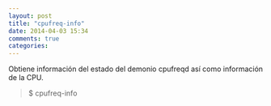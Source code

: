 ```yaml
---
layout: post
title: "cpufreq-info"
date: 2014-04-03 15:34
comments: true
categories: 
---
```

Obtiene información del estado del demonio cpufreqd así como información de la CPU.

>$ cpufreq-info

